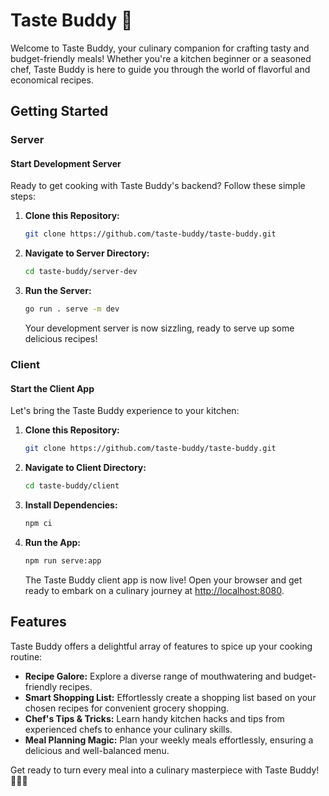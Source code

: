 # Taste Buddy 🍻

Welcome to Taste Buddy, your culinary companion for crafting tasty and budget-friendly meals! Whether you're a kitchen beginner or a seasoned chef, Taste Buddy is here to guide you through the world of flavorful and economical recipes.

## Getting Started

### Server

#### Start Development Server

Ready to get cooking with Taste Buddy's backend? Follow these simple steps:

1. **Clone this Repository:**
   ```bash
   git clone https://github.com/taste-buddy/taste-buddy.git
   ```

2. **Navigate to Server Directory:**
   ```bash
   cd taste-buddy/server-dev
   ```

3. **Run the Server:**
   ```bash
   go run . serve -m dev
   ```

   Your development server is now sizzling, ready to serve up some delicious recipes!

### Client

#### Start the Client App

Let's bring the Taste Buddy experience to your kitchen:

1. **Clone this Repository:**
   ```bash
   git clone https://github.com/taste-buddy/taste-buddy.git
   ```

2. **Navigate to Client Directory:**
   ```bash
   cd taste-buddy/client
   ```

3. **Install Dependencies:**
   ```bash
   npm ci
   ```

4. **Run the App:**
   ```bash
   npm run serve:app
   ```

   The Taste Buddy client app is now live! Open your browser and get ready to embark on a culinary journey at [http://localhost:8080](http://localhost:8080).

## Features

Taste Buddy offers a delightful array of features to spice up your cooking routine:

- **Recipe Galore:** Explore a diverse range of mouthwatering and budget-friendly recipes.
- **Smart Shopping List:** Effortlessly create a shopping list based on your chosen recipes for convenient grocery shopping.
- **Chef's Tips & Tricks:** Learn handy kitchen hacks and tips from experienced chefs to enhance your culinary skills.
- **Meal Planning Magic:** Plan your weekly meals effortlessly, ensuring a delicious and well-balanced menu.

Get ready to turn every meal into a culinary masterpiece with Taste Buddy! 🍲👨‍🍳
